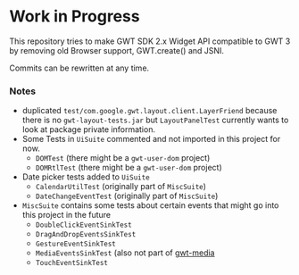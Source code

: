 # Work in Progress

This repository tries to make GWT SDK 2.x Widget API compatible to GWT 3 by removing old Browser support, GWT.create() and JSNI.

Commits can be rewritten at any time.

### Notes

- duplicated `test/com.google.gwt.layout.client.LayerFriend` because there is no `gwt-layout-tests.jar` but 
`LayoutPanelTest` currently wants to look at package private information.
- Some Tests in `UiSuite` commented and not imported in this project for now.
  - `DOMTest` (there might be a `gwt-user-dom` project)
  - `DOMRtlTest` (there might be a `gwt-user-dom` project)
- Date picker tests added to `UiSuite`
  - `CalendarUtilTest` (originally part of `MiscSuite`)
  - `DateChangeEventTest` (originally part of `MiscSuite`)
- `MiscSuite` contains some tests about certain events that might go into this project in the future
  - `DoubleClickEventSinkTest`
  - `DragAndDropEventsSinkTest`
  - `GestureEventSinkTest`
  - `MediaEventsSinkTest` (also not part of [gwt-media](https://github.com/vegegoku/gwt-media)
  - `TouchEventSinkTest`

